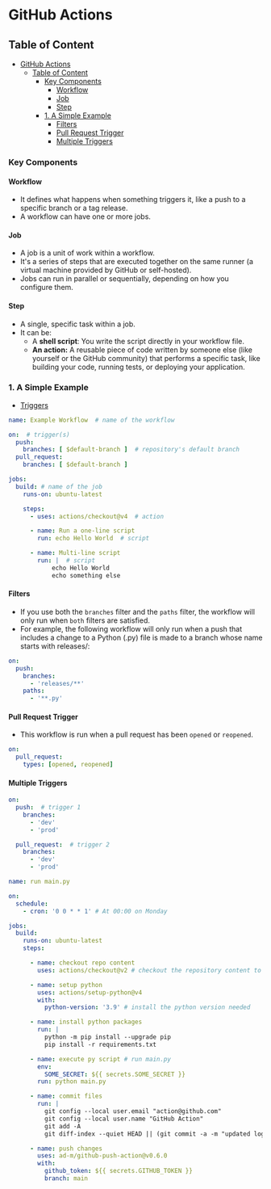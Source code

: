 # GitHub Actions

## Table of Content

- [GitHub Actions](#github-actions)
  - [Table of Content](#table-of-content)
    - [Key Components](#key-components)
      - [Workflow](#workflow)
      - [Job](#job)
      - [Step](#step)
    - [1. A Simple Example](#1-a-simple-example)
      - [Filters](#filters)
      - [Pull Request Trigger](#pull-request-trigger)
      - [Multiple Triggers](#multiple-triggers)

### Key Components

#### Workflow

- It defines what happens when something triggers it, like a push to a specific branch or a tag release.
- A workflow can have one or more jobs.

#### Job

- A job is a unit of work within a workflow.
- It's a series of steps that are executed together on the same runner (a virtual machine provided by GitHub or self-hosted).
- Jobs can run in parallel or sequentially, depending on how you configure them.

#### Step

- A single, specific task within a job.
- It can be:
  - A **shell script**: You write the script directly in your workflow file.
  - **An action:** A reusable piece of code written by someone else (like yourself or the GitHub community) that performs a specific task, like building your code, running tests, or deploying your application.

### 1. A Simple Example

- [Triggers](https://docs.github.com/en/actions/using-workflows/events-that-trigger-workflows#push)

```yaml
name: Example Workflow  # name of the workflow

on:  # trigger(s)
  push:
    branches: [ $default-branch ]  # repository's default branch
  pull_request:
    branches: [ $default-branch ]

jobs:
  build: # name of the job
    runs-on: ubuntu-latest

    steps:
      - uses: actions/checkout@v4  # action

      - name: Run a one-line script
        run: echo Hello World  # script

      - name: Multi-line script
        run: |  # script
            echo Hello World
            echo something else

```

#### Filters

- If you use both the `branches` filter and the `paths` filter, the workflow will only run when `both` filters are satisfied.
- For example, the following workflow will only run when a push that includes a change to a Python (.py) file is made to a branch whose name starts with releases/:

```yml
on:
  push:
    branches:
      - 'releases/**'
    paths:
      - '**.py'
```

#### Pull Request Trigger

- This workflow is run when a pull request has been `opened` or `reopened`.

```yml
on:
  pull_request:
    types: [opened, reopened]
```

#### Multiple Triggers

```yml
on:
  push:  # trigger 1
    branches:
      - 'dev'
      - 'prod'

  pull_request:  # trigger 2
    branches:
      - 'dev'
      - 'prod'
```

```yml
name: run main.py

on:
  schedule:
    - cron: '0 0 * * 1' # At 00:00 on Monday

jobs:
  build:
    runs-on: ubuntu-latest
    steps:

      - name: checkout repo content
        uses: actions/checkout@v2 # checkout the repository content to github runner

      - name: setup python
        uses: actions/setup-python@v4
        with:
          python-version: '3.9' # install the python version needed

      - name: install python packages
        run: |
          python -m pip install --upgrade pip
          pip install -r requirements.txt

      - name: execute py script # run main.py
        env:
          SOME_SECRET: ${{ secrets.SOME_SECRET }}
        run: python main.py

      - name: commit files
        run: |
          git config --local user.email "action@github.com"
          git config --local user.name "GitHub Action"
          git add -A
          git diff-index --quiet HEAD || (git commit -a -m "updated logs" --allow-empty)

      - name: push changes
        uses: ad-m/github-push-action@v0.6.0
        with:
          github_token: ${{ secrets.GITHUB_TOKEN }}
          branch: main
```
